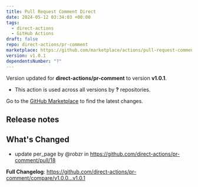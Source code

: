 ```yaml
---
title: Pull Request Comment Direct
date: 2024-05-12 03:34:03 +00:00
tags:
  - direct-actions
  - GitHub Actions
draft: false
repo: direct-actions/pr-comment
marketplace: https://github.com/marketplace/actions/pull-request-comment-direct
version: v1.0.1
dependentsNumber: "?"
---
```



Version updated for **direct-actions/pr-comment** to version **v1.0.1**.
- This action is used across all versions by **?** repositories.

Go to the [GitHub Marketplace](https://github.com/marketplace/actions/pull-request-comment-direct) to find the latest changes.

## Release notes

## What's Changed
* update per_page by @robzr in https://github.com/direct-actions/pr-comment/pull/18


**Full Changelog**: https://github.com/direct-actions/pr-comment/compare/v1.0.0...v1.0.1
